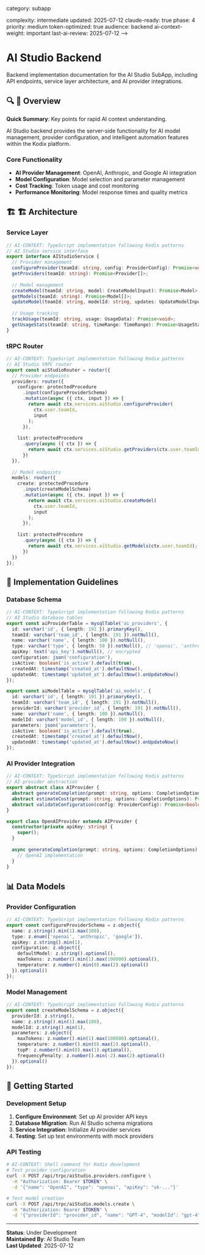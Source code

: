 <!-- AI-METADATA:
<!-- AI-CONTEXT-PRIORITY: always-include="false" summary-threshold="medium" -->category: subapp
complexity: intermediate
updated: 2025-07-12
claude-ready: true
phase: 4
priority: medium
token-optimized: true
audience: backend
ai-context-weight: important
last-ai-review: 2025-07-12
-->

# AI Studio Backend

Backend implementation documentation for the AI Studio SubApp, including API endpoints, service layer architecture, and AI provider integrations.

## 🔍 🎯 Overview

<!-- AI-COMPRESS: strategy="summary" max-tokens="150" -->
**Quick Summary**: Key points for rapid AI context understanding.
<!-- /AI-COMPRESS -->
AI Studio backend provides the server-side functionality for AI model management, provider configuration, and intelligent automation features within the Kodix platform.

### Core Functionality
- **AI Provider Management**: OpenAI, Anthropic, and Google AI integration
- **Model Configuration**: Model selection and parameter management
- **Cost Tracking**: Token usage and cost monitoring
- **Performance Monitoring**: Model response times and quality metrics

## 🏗️ 🏗️ Architecture

### Service Layer
<!-- AI-CODE-BLOCK: typescript-example -->
<!-- AI-CODE-OPTIMIZATION: language="typescript" context="kodix-patterns" -->
```typescript
// AI-CONTEXT: TypeScript implementation following Kodix patterns
// AI Studio service interface
export interface AIStudioService {
  // Provider management
  configureProvider(teamId: string, config: ProviderConfig): Promise<void>;
  getProviders(teamId: string): Promise<Provider[]>;
  
  // Model management
  createModel(teamId: string, model: CreateModelInput): Promise<Model>;
  getModels(teamId: string): Promise<Model[]>;
  updateModel(teamId: string, modelId: string, updates: UpdateModelInput): Promise<Model>;
  
  // Usage tracking
  trackUsage(teamId: string, usage: UsageData): Promise<void>;
  getUsageStats(teamId: string, timeRange: TimeRange): Promise<UsageStats>;
}
```
<!-- /AI-CODE-OPTIMIZATION -->
<!-- /AI-CODE-BLOCK -->

### tRPC Router
<!-- AI-CODE-BLOCK: typescript-example -->
<!-- AI-CODE-OPTIMIZATION: language="typescript" context="kodix-patterns" -->
```typescript
// AI-CONTEXT: TypeScript implementation following Kodix patterns
// AI Studio tRPC router
export const aiStudioRouter = router({
  // Provider endpoints
  providers: router({
    configure: protectedProcedure
      .input(configureProviderSchema)
      .mutation(async ({ ctx, input }) => {
        return await ctx.services.aiStudio.configureProvider(
          ctx.user.teamId, 
          input
        );
      }),
    
    list: protectedProcedure
      .query(async ({ ctx }) => {
        return await ctx.services.aiStudio.getProviders(ctx.user.teamId);
      })
  }),
  
  // Model endpoints
  models: router({
    create: protectedProcedure
      .input(createModelSchema)
      .mutation(async ({ ctx, input }) => {
        return await ctx.services.aiStudio.createModel(
          ctx.user.teamId,
          input
        );
      }),
    
    list: protectedProcedure
      .query(async ({ ctx }) => {
        return await ctx.services.aiStudio.getModels(ctx.user.teamId);
      })
  })
});
```
<!-- /AI-CODE-OPTIMIZATION -->
<!-- /AI-CODE-BLOCK -->

## 🔧 Implementation Guidelines

### Database Schema
<!-- AI-CODE-BLOCK: typescript-example -->
<!-- AI-CODE-OPTIMIZATION: language="typescript" context="kodix-patterns" -->
```typescript
// AI-CONTEXT: TypeScript implementation following Kodix patterns
// AI Studio database tables
export const aiProviderTable = mysqlTable('ai_providers', {
  id: varchar('id', { length: 191 }).primaryKey(),
  teamId: varchar('team_id', { length: 191 }).notNull(),
  name: varchar('name', { length: 100 }).notNull(),
  type: varchar('type', { length: 50 }).notNull(), // 'openai', 'anthropic', 'google'
  apiKey: text('api_key').notNull(), // encrypted
  configuration: json('configuration'),
  isActive: boolean('is_active').default(true),
  createdAt: timestamp('created_at').defaultNow(),
  updatedAt: timestamp('updated_at').defaultNow().onUpdateNow()
});

export const aiModelTable = mysqlTable('ai_models', {
  id: varchar('id', { length: 191 }).primaryKey(),
  teamId: varchar('team_id', { length: 191 }).notNull(),
  providerId: varchar('provider_id', { length: 191 }).notNull(),
  name: varchar('name', { length: 100 }).notNull(),
  modelId: varchar('model_id', { length: 100 }).notNull(),
  parameters: json('parameters'),
  isActive: boolean('is_active').default(true),
  createdAt: timestamp('created_at').defaultNow(),
  updatedAt: timestamp('updated_at').defaultNow().onUpdateNow()
});
```
<!-- /AI-CODE-OPTIMIZATION -->
<!-- /AI-CODE-BLOCK -->

### AI Provider Integration
<!-- AI-CODE-BLOCK: typescript-example -->
<!-- AI-CODE-OPTIMIZATION: language="typescript" context="kodix-patterns" -->
```typescript
// AI-CONTEXT: TypeScript implementation following Kodix patterns
// AI provider abstraction
export abstract class AIProvider {
  abstract generateCompletion(prompt: string, options: CompletionOptions): Promise<CompletionResult>;
  abstract estimateCost(prompt: string, options: CompletionOptions): Promise<CostEstimate>;
  abstract validateConfiguration(config: ProviderConfig): Promise<boolean>;
}

export class OpenAIProvider extends AIProvider {
  constructor(private apiKey: string) {
    super();
  }
  
  async generateCompletion(prompt: string, options: CompletionOptions): Promise<CompletionResult> {
    // OpenAI implementation
  }
}
```
<!-- /AI-CODE-OPTIMIZATION -->
<!-- /AI-CODE-BLOCK -->

## 📊 Data Models

### Provider Configuration
<!-- AI-CODE-BLOCK: typescript-example -->
<!-- AI-CODE-OPTIMIZATION: language="typescript" context="kodix-patterns" -->
```typescript
// AI-CONTEXT: TypeScript implementation following Kodix patterns
export const configureProviderSchema = z.object({
  name: z.string().min(1).max(100),
  type: z.enum(['openai', 'anthropic', 'google']),
  apiKey: z.string().min(1),
  configuration: z.object({
    defaultModel: z.string().optional(),
    maxTokens: z.number().min(1).max(100000).optional(),
    temperature: z.number().min(0).max(2).optional()
  }).optional()
});
```
<!-- /AI-CODE-OPTIMIZATION -->
<!-- /AI-CODE-BLOCK -->

### Model Management
<!-- AI-CODE-BLOCK: typescript-example -->
<!-- AI-CODE-OPTIMIZATION: language="typescript" context="kodix-patterns" -->
```typescript
// AI-CONTEXT: TypeScript implementation following Kodix patterns
export const createModelSchema = z.object({
  providerId: z.string(),
  name: z.string().min(1).max(100),
  modelId: z.string().min(1),
  parameters: z.object({
    maxTokens: z.number().min(1).max(100000).optional(),
    temperature: z.number().min(0).max(2).optional(),
    topP: z.number().min(0).max(1).optional(),
    frequencyPenalty: z.number().min(-2).max(2).optional()
  }).optional()
});
```
<!-- /AI-CODE-OPTIMIZATION -->
<!-- /AI-CODE-BLOCK -->

## 🚀 Getting Started

### Development Setup
1. **Configure Environment**: Set up AI provider API keys
2. **Database Migration**: Run AI Studio schema migrations
3. **Service Integration**: Initialize AI provider services
4. **Testing**: Set up test environments with mock providers

### API Testing
<!-- AI-CODE-BLOCK: shell-command -->
<!-- AI-CODE-OPTIMIZATION: language="bash" context="kodix-development" -->
```bash
# AI-CONTEXT: Shell command for Kodix development
# Test provider configuration
curl -X POST /api/trpc/aiStudio.providers.configure \
  -H "Authorization: Bearer $TOKEN" \
  -d '{"name": "OpenAI", "type": "openai", "apiKey": "sk-..."}'

# Test model creation
curl -X POST /api/trpc/aiStudio.models.create \
  -H "Authorization: Bearer $TOKEN" \
  -d '{"providerId": "provider_id", "name": "GPT-4", "modelId": "gpt-4"}'
```
<!-- /AI-CODE-OPTIMIZATION -->
<!-- /AI-CODE-BLOCK -->

---

**Status**: Under Development  
**Maintained By**: AI Studio Team  
**Last Updated**: 2025-07-12
